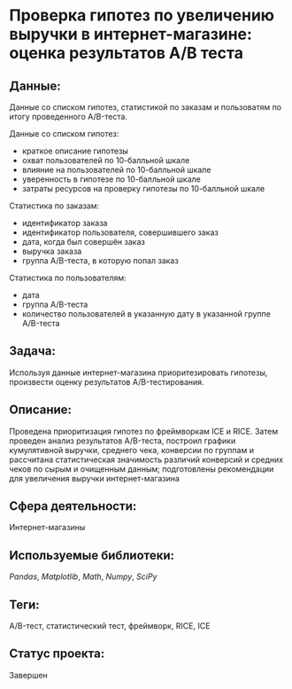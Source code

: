 # Проверка гипотез по увеличению выручки в интернет-магазине: оценка результатов A/B теста

## Данные:

Данные со списком гипотез, статистикой по заказам и пользоватям по итогу проведенного A/B-теста.

Данные со списком гипотез:

* краткое описание гипотезы
* охват пользователей по 10-балльной шкале
* влияние на пользователей по 10-балльной шкале
* уверенность в гипотезе по 10-балльной шкале
* затраты ресурсов на проверку гипотезы по 10-балльной шкале

Статистика по заказам:
* идентификатор заказа
* идентификатор пользователя, совершившего заказ
* дата, когда был совершён заказ
* выручка заказа
* группа A/B-теста, в которую попал заказ

Статистика по пользователям:
* дата
* группа A/B-теста
* количество пользователей в указанную дату в указанной группе A/B-теста

## Задача:

Используя данные интернет-магазина приоритезировать гипотезы, произвести оценку результатов A/B-тестирования.

## Описание:

Проведена приоритизация гипотез по фреймворкам ICE и RICE. Затем проведен анализ результатов A/B-теста, построил графики кумулятивной выручки, среднего чека, конверсии по группам и рассчитана статистическая значимость различий конверсий и средних чеков по сырым и очищенным данным; подготовлены рекомендации для увеличения выручки интернет-магазина

## Сфера деятельности:

Интернет-магазины

## Используемые библиотеки:

_Pandas_, _Matplotlib_, _Math_, _Numpy_, _SciPy_

## Теги:

A/B-тест, статистический тест, фреймворк, RICE, ICE

## Статус проекта:

Завершен
